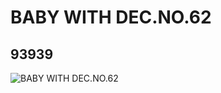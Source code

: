 # BABY WITH DEC.NO.62
## 93939
![BABY WITH DEC.NO.62](https://lc-www-live-s.legocdn.com/media/bricks/5/2/6023718.jpg)